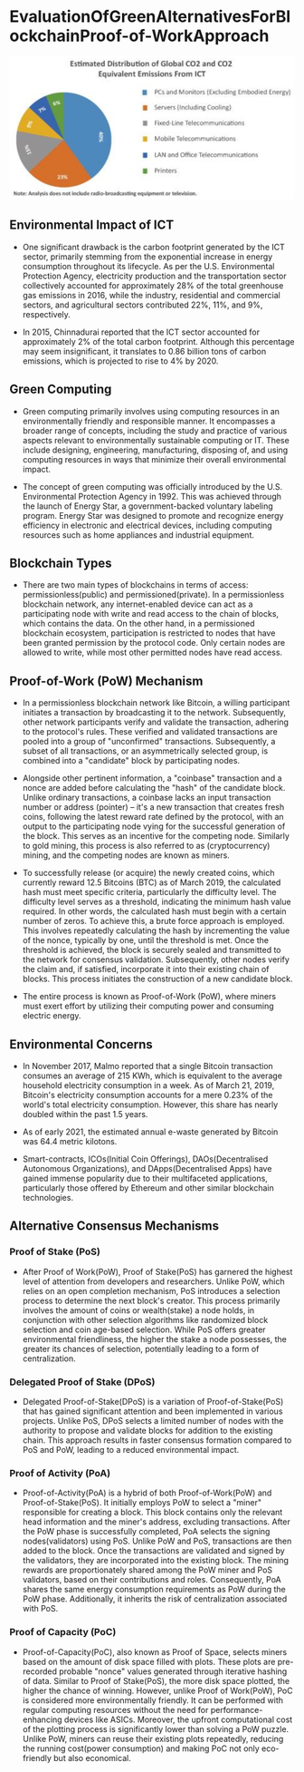 # EvaluationOfGreenAlternativesForBlockchainProof-of-WorkApproach

![Blockchain Environmental Impact](./images/GlobalDistribuionCO2.png)
<!-- Note: Replace the above URL with your actual image URL -->

## Environmental Impact of ICT

- One significant drawback is the carbon footprint generated by the ICT sector, primarily stemming from the exponential increase in energy consumption throughout its lifecycle. As per the U.S. Environmental Protection Agency, electricity production and the transportation sector collectively accounted for approximately 28% of the total greenhouse gas emissions in 2016, while the industry, residential and commercial sectors, and agricultural sectors contributed 22%, 11%, and 9%, respectively.

- In 2015, Chinnadurai reported that the ICT sector accounted for approximately 2% of the total carbon footprint. Although this percentage may seem insignificant, it translates to 0.86 billion tons of carbon emissions, which is projected to rise to 4% by 2020.

## Green Computing

- Green computing primarily involves using computing resources in an environmentally friendly and responsible manner. It encompasses a broader range of concepts, including the study and practice of various aspects relevant to environmentally sustainable computing or IT. These include designing, engineering, manufacturing, disposing of, and using computing resources in ways that minimize their overall environmental impact. 

- The concept of green computing was officially introduced by the U.S. Environmental Protection Agency in 1992. This was achieved through the launch of Energy Star, a government-backed voluntary labeling program. Energy Star was designed to promote and recognize energy efficiency in electronic and electrical devices, including computing resources such as home appliances and industrial equipment.

## Blockchain Types

- There are two main types of blockchains in terms of access: permissionless(public) and permissioned(private). In a permissionless blockchain network, any internet-enabled device can act as a participating node with write and read access to the chain of blocks, which contains the data. On the other hand, in a permissioned blockchain ecosystem, participation is restricted to nodes that have been granted permission by the protocol code. Only certain nodes are allowed to write, while most other permitted nodes have read access. 

## Proof-of-Work (PoW) Mechanism

- In a permissionless blockchain network like Bitcoin, a willing participant initiates a transaction by broadcasting it to the network. Subsequently, other network participants verify and validate the transaction, adhering to the protocol's rules. These verified and validated transactions are pooled into a group of "unconfirmed" transactions. Subsequently, a subset of all transactions, or an asymmetrically selected group, is combined into a "candidate" block by participating nodes.

- Alongside other pertinent information, a "coinbase" transaction and a nonce are added before calculating the "hash" of the candidate block. Unlike ordinary transactions, a coinbase lacks an input transaction number or address (pointer) – it's a new transaction that creates fresh coins, following the latest reward rate defined by the protocol, with an output to the participating node vying for the successful generation of the block. This serves as an incentive for the competing node. Similarly to gold mining, this process is also referred to as (cryptocurrency) mining, and the competing nodes are known as miners.

- To successfully release (or acquire) the newly created coins, which currently reward 12.5 Bitcoins (BTC) as of March 2019, the calculated hash must meet specific criteria, particularly the difficulty level. The difficulty level serves as a threshold, indicating the minimum hash value required. In other words, the calculated hash must begin with a certain number of zeros. To achieve this, a brute force approach is employed. This involves repeatedly calculating the hash by incrementing the value of the nonce, typically by one, until the threshold is met. Once the threshold is achieved, the block is securely sealed and transmitted to the network for consensus validation. Subsequently, other nodes verify the claim and, if satisfied, incorporate it into their existing chain of blocks. This process initiates the construction of a new candidate block.

- The entire process is known as Proof-of-Work (PoW), where miners must exert effort by utilizing their computing power and consuming electric energy.

## Environmental Concerns

- In November 2017, Malmo reported that a single Bitcoin transaction consumes an average of 215 KWh, which is equivalent to the average household electricity consumption in a week. As of March 21, 2019, Bitcoin's electricity consumption accounts for a mere 0.23% of the world's total electricity consumption. However, this share has nearly doubled within the past 1.5 years.

- As of early 2021, the estimated annual e-waste generated by Bitcoin was 64.4 metric kilotons.

- Smart-contracts, ICOs(Initial Coin Offerings), DAOs(Decentralised Autonomous Organizations), and DApps(Decentralised Apps) have gained immense popularity due to their multifaceted applications, particularly those offered by Ethereum and other similar blockchain technologies.

## Alternative Consensus Mechanisms

### Proof of Stake (PoS)

- After Proof of Work(PoW), Proof of Stake(PoS) has garnered the highest level of attention from developers and researchers. Unlike PoW, which relies on an open completion mechanism, PoS introduces a selection process to determine the next block's creator. This process primarily involves the amount of coins or wealth(stake) a node holds, in conjunction with other selection algorithms like randomized block selection and coin age-based selection. While PoS offers greater environmental friendliness, the higher the stake a node possesses, the greater its chances of selection, potentially leading to a form of centralization.

### Delegated Proof of Stake (DPoS)

- Delegated Proof-of-Stake(DPoS) is a variation of Proof-of-Stake(PoS) that has gained significant attention and been implemented in various projects. Unlike PoS, DPoS selects a limited number of nodes with the authority to propose and validate blocks for addition to the existing chain. This approach results in faster consensus formation compared to PoS and PoW, leading to a reduced environmental impact.

### Proof of Activity (PoA)

- Proof-of-Activity(PoA) is a hybrid of both Proof-of-Work(PoW) and Proof-of-Stake(PoS). It initially employs PoW to select a "miner" responsible for creating a block. This block contains only the relevant head information and the miner's address, excluding transactions. After the PoW phase is successfully completed, PoA selects the signing nodes(validators) using PoS. Unlike PoW and PoS, transactions are then added to the block. Once the transactions are validated and signed by the validators, they are incorporated into the existing block. The mining rewards are proportionately shared among the PoW miner and PoS validators, based on their contributions and roles. Consequently, PoA shares the same energy consumption requirements as PoW during the PoW phase. Additionally, it inherits the risk of centralization associated with PoS.

### Proof of Capacity (PoC)

- Proof-of-Capacity(PoC), also known as Proof of Space, selects miners based on the amount of disk space filled with plots. These plots are pre-recorded probable "nonce" values generated through iterative hashing of data. Similar to Proof of Stake(PoS), the more disk space plotted, the higher the chance of winning. However, unlike Proof of Work(PoW), PoC is considered more environmentally friendly. It can be performed with regular computing resources without the need for performance-enhancing devices like ASICs. Moreover, the upfront computational cost of the plotting process is significantly lower than solving a PoW puzzle. Unlike PoW, miners can reuse their existing plots repeatedly, reducing the running cost(power consumption) and making PoC not only eco-friendly but also economical.